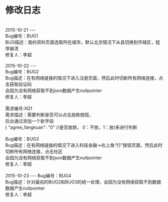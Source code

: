 修改日志
===
<br>
2015-10-21
---
<br>
Bug编号：BUG1<br>
BUG描述：我的资料页面选取所在城市，默认北京情况下从县切换到市辖区，程序崩溃<br>
修复人：李超<br>
<br>
2015-10-22
---
<br>
Bug编号：BUG2<br>
Bug描述：在有网络链接的情况下进入注册页面，然后此时切断所有网络连接，点击获取验证码<br>
会因为没有网络获取不到json数据产生nullpointer<br>
修复人：李超<br>
<br>
需求编号:XQ1<br>
需求描述：需要判断是否可以点击放款按钮，<br>
后台通过添加一个新字段<br>
( "agree_fangkuan": "0" //是否放款， 0：不放，1：放)来进行判断<br>
<br>
Bug编号：BUG3<br>
Bug描述：在有网络链接的情况下进入科技金融→右上角“行”按钮页面，然后此时切断所有网络连接，点击社区<br>
会因为没有网络获取不到json数据产生nullpointer<br>
修复人：李超<br>
<br>
2015-10-23
---
 Bug编号：BUG4<br>
 Bug描述：针对最初的BUG2和BUG3的统一处理，会因为没有网络获取不到数据数据产生nullpointer<br>
 修复人：李超<br>






